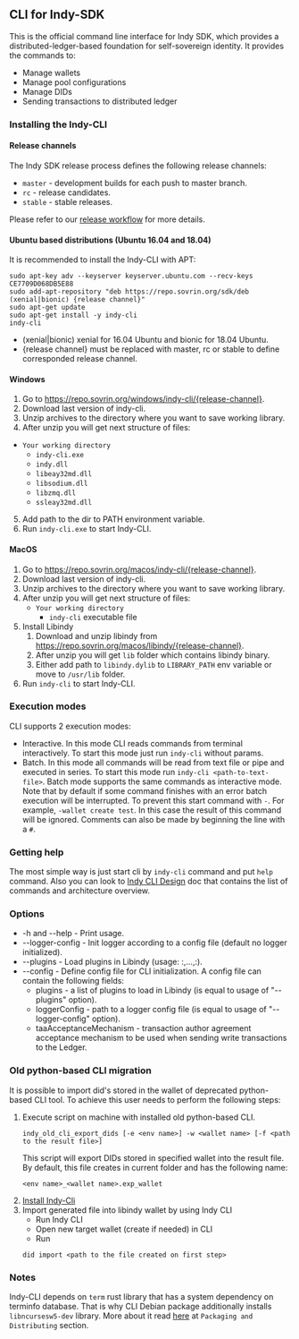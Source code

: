 ## CLI for Indy-SDK

This is the official command line interface for Indy SDK, which provides a distributed-ledger-based
foundation for self-sovereign identity. It provides the commands to:
* Manage wallets
* Manage pool configurations
* Manage DIDs
* Sending transactions to distributed ledger

### Installing the Indy-CLI

#### Release channels
The Indy SDK release process defines the following release channels:

* `master` - development builds for each push to master branch.
* `rc` - release candidates.
* `stable` - stable releases.

Please refer to our [release workflow](../docs/contributors/release-workflow.md) for more details.

#### Ubuntu based distributions (Ubuntu 16.04 and 18.04)
It is recommended to install the Indy-CLI with APT:

    sudo apt-key adv --keyserver keyserver.ubuntu.com --recv-keys CE7709D068DB5E88
    sudo add-apt-repository "deb https://repo.sovrin.org/sdk/deb (xenial|bionic) {release channel}"
    sudo apt-get update
    sudo apt-get install -y indy-cli
    indy-cli

* (xenial|bionic) xenial for 16.04 Ubuntu and bionic for 18.04 Ubuntu.
* {release channel} must be replaced with master, rc or stable to define corresponded release channel.

#### Windows
1. Go to https://repo.sovrin.org/windows/indy-cli/{release-channel}.
2. Download last version of indy-cli.
3. Unzip archives to the directory where you want to save working library.
4. After unzip you will get next structure of files:

* `Your working directory`
    * `indy-cli.exe`
    * `indy.dll`
    * `libeay32md.dll`
    * `libsodium.dll`
    * `libzmq.dll`
    * `ssleay32md.dll`

5. Add path to the dir to PATH environment variable.
6. Run `indy-cli.exe` to start Indy-CLI.
 
#### MacOS
1. Go to https://repo.sovrin.org/macos/indy-cli/{release-channel}.
2. Download last version of indy-cli.
3. Unzip archives to the directory where you want to save working library.
4. After unzip you will get next structure of files:
    * `Your working directory`
        * `indy-cli` executable file
5. Install Libindy
   1. Download and unzip libindy from https://repo.sovrin.org/macos/libindy/{release-channel}.
   2. After unzip you will get `lib` folder which contains libindy binary.
   3. Either add path to `libindy.dylib` to `LIBRARY_PATH` env variable or move to `/usr/lib` folder.
6. Run `indy-cli` to start Indy-CLI.

### Execution modes
CLI supports 2 execution modes:
* Interactive. In this mode CLI reads commands from terminal interactively. To start this mode just run `indy-cli`
without params.
* Batch. In this mode all commands will be read from text file or pipe and executed in series. To start this mode run
`indy-cli <path-to-text-file>`. Batch mode supports the same commands as interactive mode. Note that by default if some
command finishes with an error batch execution will be interrupted. To prevent this start command with `-`.
For example, `-wallet create test`. In this case the result of this command will be ignored. Comments can also be made
by beginning the line with a `#`.

### Getting help
The most simple way is just start cli by `indy-cli` command and put `help` command. Also you can look to
[Indy CLI Design](https://github.com/hyperledger/indy-sdk/tree/master/docs/design/001-cli) doc that contains the list of commands and architecture overview.

### Options
* -h and --help - Print usage.
* --logger-config - Init logger according to a config file (default no logger initialized).
* --plugins - Load plugins in Libindy (usage: <lib-1-name>:<init-func-1-name>,...,<lib-n-name>:<init-func-n-name>).
* --config - Define config file for CLI initialization. A config file can contain the following fields:
    * plugins - a list of plugins to load in Libindy (is equal to usage of "--plugins" option).
    * loggerConfig - path to a logger config file (is equal to usage of "--logger-config" option).
    * taaAcceptanceMechanism - transaction author agreement acceptance mechanism to be used when sending write transactions to the Ledger.

### Old python-based CLI migration
It is possible to import did's stored in the wallet of deprecated python-based CLI tool.
To achieve this user needs to perform the following steps:
1. Execute script on machine with installed old python-based CLI.
    ```
    indy_old_cli_export_dids [-e <env name>] -w <wallet name> [-f <path to the result file>]
    ```
    This script will export DIDs stored in specified wallet into the result file.
By default, this file creates in current folder and has the following name:
    ```
    <env name>_<wallet name>.exp_wallet
    ```
2. [Install Indy-Cli](#binaries)
3. Import generated file into libindy wallet by using Indy CLI
    * Run Indy CLI
    * Open new target wallet (create if needed) in CLI
    * Run
    ```
    did import <path to the file created on first step>
    ```


### Notes
Indy-CLI depends on `term` rust library that has a system dependency on terminfo database. 
That is why CLI Debian package additionally installs `libncursesw5-dev` library.
More about it read [here](https://crates.io/crates/term) at `Packaging and Distributing` section.



